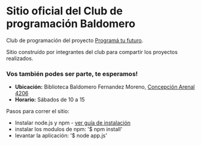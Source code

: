 # Sitio oficial del Club de programación Baldomero
Club de programación del proyecto [Programá tu futuro](http://www.buenosaires.gob.ar/educacion/programatufuturo/aprende-programar).

Sitio construído por integrantes del club para compartir los proyectos realizados.
### Vos también podes ser parte, te esperamos!
* **Ubicación:** Biblioteca Baldomero Fernandez Moreno, [Concepción Arenal 4206](https://www.google.com.ar/maps/place/Concepci%C3%B3n+Arenal+4206,+C1427EKR+CABA/@-34.5912991,-58.4503509,17z/data=!3m1!4b1!4m2!3m1!1s0x95bcb5f0baccc6fd:0x71847f5d14a1291?hl=es)
* **Horario:** Sábados de 10 a 15

Pasos para correr el sitio:
* Instalar node.js y npm - [ver guía de instalación](https://nodejs.org/en/download/)
* instalar los modulos de npm: '$ npm install'
* levantar la aplicación: '$ node app.js'